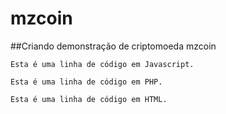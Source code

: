 # mzcoin
##Criando demonstração de criptomoeda mzcoin

~~~Nó1
Esta é uma linha de código em Javascript.
~~~

~~~Nó2
Esta é uma linha de código em PHP.
~~~

~~~Nó3
Esta é uma linha de código em HTML.
~~~
